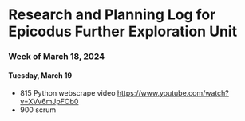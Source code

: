 # Research and Planning Log for Epicodus Further Exploration Unit

### Week of March 18, 2024

#### Tuesday, March 19

* 815 Python webscrape video https://www.youtube.com/watch?v=XVv6mJpFOb0
* 900 scrum